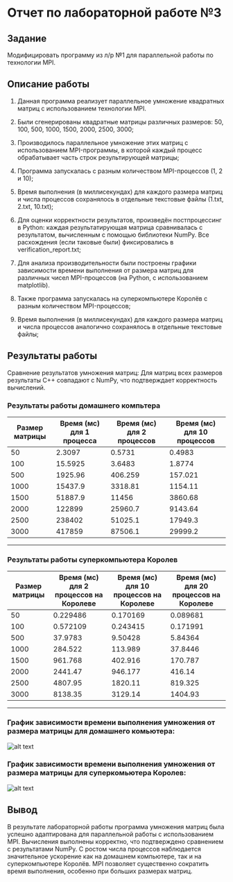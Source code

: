 # Отчет по лабораторной работе №3

## Задание

Модифицировать программу из л/р №1 для параллельной работы по
технологии MPI.

## Описание работы

1. Данная программа реализует параллельное умножение квадратных матриц с использованием технологии MPI.

2. Были сгенерированы квадратные матрицы различных размеров: 50, 100, 500, 1000, 1500, 2000, 2500, 3000;

3. Производилось параллельное умножение этих матриц с использованием MPI-программы, в которой каждый процесс обрабатывает часть строк результирующей матрицы;

4. Программа запускалась с разным количеством MPI-процессов (1, 2 и 10);

5. Время выполнения (в миллисекундах) для каждого размера матриц и числа процессов сохранялось в отдельные текстовые файлы (1.txt, 2.txt, 10.txt);

6. Для оценки корректности результатов, произведён постпроцессинг в Python: каждая результатирующая матрица сравнивалась с результатом, вычисленным с помощью библиотеки NumPy. Все расхождения (если таковые были) фиксировались в verification_report.txt;

7. Для анализа производительности были построены графики зависимости времени выполнения от размера матриц для различных чисел MPI-процессов (на Python, с использованием matplotlib).

8. Также программа запускалась на суперкомпьютере Королёв с разным количеством MPI-процессов;

9. Время выполнения (в миллисекундах) для каждого размера матриц и числа процессов аналогично сохранялось в отдельные текстовые файлы;

## Результаты работы

Сравнение результатов умножения матриц: Для матриц всех размеров результаты C++ совпадают с NumPy, что подтверждает корректность вычислений.

### Результаты работы домашнего компьтера

| Размер матрицы | Время (мс) для 1 процесса | Время (мс) для 2 процессов | Время (мс) для 10 процессов |
| -------------- | ------------------------- | -------------------------- | --------------------------- |
| 50             | 2.3097                    | 0.5731                     | 0.4983                      |
| 100            | 15.5925                   | 3.6483                     | 1.8774                      |
| 500            | 1925.96                   | 406.259                    | 157.021                     |
| 1000           | 15437.9                   | 3318.81                    | 1154.11                     |
| 1500           | 51887.9                   | 11456                      | 3860.68                     |
| 2000           | 122899                    | 25960.7                    | 9143.64                     |
| 2500           | 238402                    | 51025.1                    | 17949.3                     |
| 3000           | 417859                    | 87506.1                    | 29999.2                     |

---

### Результаты работы суперкомпьютера Королев

| Размер матрицы | Время (мс) для 2 процессов на Королеве | Время (мс) для 10 процессов на Королеве | Время (мс) для 20 процессов на Королеве |
| -------------- | -------------------------------------- | --------------------------------------- | --------------------------------------- |
| 50             | 0.229486                               | 0.170169                                | 0.089681                                |
| 100            | 0.572109                               | 0.243415                                | 0.171991                                |
| 500            | 37.9783                                | 9.50428                                 | 5.84364                                 |
| 1000           | 284.522                                | 113.989                                 | 37.8446                                 |
| 1500           | 961.768                                | 402.916                                 | 170.787                                 |
| 2000           | 2441.47                                | 946.177                                 | 416.14                                  |
| 2500           | 4807.95                                | 1820.11                                 | 819.325                                 |
| 3000           | 8138.35                                | 3129.14                                 | 1404.93                                 |

---

### График зависимости времени выполнения умножения от размера матрицы для домашнего комьютера:

![alt text](graf_homepc.png)

### График зависимости времени выполнения умножения от размера матрицы для cуперкомьютера Королев:

![alt text](graf.png)

## Вывод

В результате лабораторной работы программа умножения матриц была успешно адаптирована для параллельной работы с использованием MPI. Вычисления выполнены корректно, что подтверждено сравнением с результатами NumPy. С ростом числа процессов наблюдается значительное ускорение как на домашнем компьютере, так и на суперкомпьютере Королёв. MPI позволяет существенно сократить время выполнения, особенно при больших размерах матриц.
